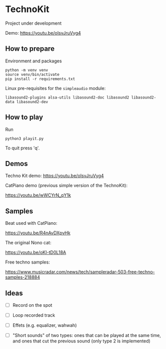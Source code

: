 # TechnoKit 

Project under development

Demo: https://youtu.be/oIsvJruVyg4

## How to prepare

Environment and packages

```console
python -m venv venv
source venv/bin/activate
pip install -r requirements.txt
```

Linux pre-requisites for the ```simpleaudio``` module:

```
libasound2-plugins alsa-utils libasound2-doc libasound2 libasound2-data libasound2-dev
```

## How to play

Run 

```console
python3 playit.py
```

To quit press 'q'.

## Demos

Techno Kit demo: https://youtu.be/oIsvJruVyg4

CatPiano demo (previous simple version of the TechnoKit):

https://youtu.be/wWCYrN_qY1k



## Samples

Beat used with CatPiano:

https://youtu.be/R4nAvDXpvHk

The original Nono cat:

https://youtu.be/oKI-tD0L18A

Free techno samples:
 
https://www.musicradar.com/news/tech/sampleradar-503-free-techno-samples-218884


## Ideas

- [ ] Record on the spot

- [ ] Loop recorded track

- [ ] Effets (e.g. equalizer, wahwah)

- [ ] "Short sounds" of two types: ones that can be played at the same time, and ones that cut the previous sound (only type 2 is implemented)
